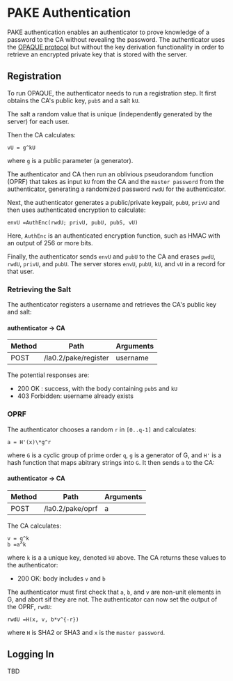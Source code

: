 # PAKE Authentication

PAKE authentication enables an authenticator to prove knowledge of a password to
the CA without revealing the password. The authenticator uses the
[OPAQUE protocol](https://tools.ietf.org/html/draft-krawczyk-cfrg-opaque-00) but
without the key derivation functionality in order to retrieve an encrypted
private key that is stored with the server.

## Registration

To run OPAQUE, the authenticator needs to run a registration step. It first
obtains the CA's public key, `pubS` and a salt `kU`.

The salt a random value that is unique (independently generated by the server)
for each user.

Then the CA calculates:

```
vU = g^kU
```

where `g` is a public parameter (a generator).

The authenticator and CA then run an oblivious pseudorandom function (OPRF) that
takes as input `kU` from the CA and the `master password` from the
authenticator, generating a randomized password `rwdU` for the authenticator.

Next, the authenticator generates a public/private keypair, `pubU`, `privU` and
then uses authenticated encryption to calculate:

```
envU =AuthEnc(rwdU; privU, pubU, pubS, vU)
```

Here, `AuthEnc` is an authenticated encryption function, such as HMAC with an
output of 256 or more bits.

Finally, the authenticator sends `envU` and `pubU` to the CA and erases `pwdU`,
`rwdU`, `privU`, and `pubU`. The server stores `envU`, `pubU`, `kU`, and `vU` in
a record for that user.

### Retrieving the Salt

The authenticator registers a username and retrieves the CA's public key and
salt:

#### authenticator -> CA

| Method | Path                 | Arguments |
| ------ | -------------------- | --------- |
| POST   | /la0.2/pake/register | username  |

The potential responses are:

- 200 OK : success, with the body containing `pubS` and `kU`
- 403 Forbidden: username already exists

### OPRF

The authenticator chooses a random `r` in `[0..q-1]` and calculates:

```
a = H'(x)\*g^r
```

where `G` is a cyclic group of prime order `q`, `g` is a generator of G, and
`H'` is a hash function that maps abitrary strings into `G`. It then sends `a`
to the CA:

#### authenticator -> CA

| Method | Path             | Arguments |
| ------ | ---------------- | --------- |
| POST   | /la0.2/pake/oprf | a         |

The CA calculates:

```
v = g^k
b =a^k
```

where `k` is a a unique key, denoted `kU` above. The CA returns these values to
the authenticator:

- 200 OK: body includes `v` and `b`

The authenticator must first check that `a`, `b`, and `v` are non-unit elements
in G, and abort sif they are not. The authenticator can now set the output of
the OPRF, `rwdU`:

```
rwdU =H(x, v, b*v^{-r})
```

where `H` is SHA2 or SHA3 and `x` is the `master password`.

## Logging In

TBD
